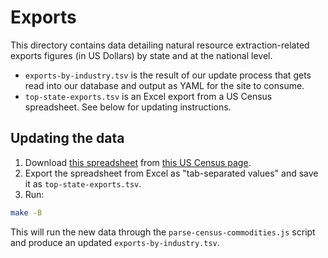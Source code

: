 # Exports

This directory contains data detailing natural resource extraction-related
exports figures (in US Dollars) by state and at the national level.

* `exports-by-industry.tsv` is the result of our update process that gets read
  into our database and output as YAML for the site to consume.
* `top-state-exports.tsv` is an Excel export from a US Census spreadsheet. See below for updating instructions.
  
## Updating the data
1. Download [this spreadsheet](https://www.census.gov/foreign-trade/statistics/state/data/exstall.xls)
   from [this US Census page](https://www.census.gov/foreign-trade/statistics/state/data/index.html).
1. Export the spreadsheet from Excel as "tab-separated values" and save it as `top-state-exports.tsv`.
1. Run:

  ```sh
  make -B
  ```
  
This will run the new data through the `parse-census-commodities.js` script and produce
an updated `exports-by-industry.tsv`.
